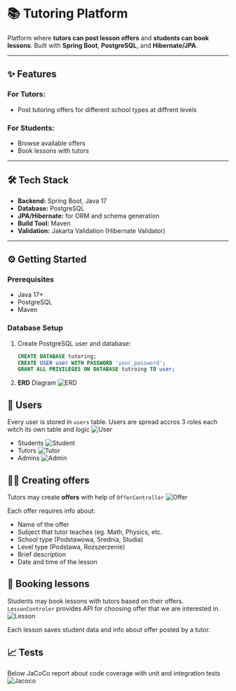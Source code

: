# 📚 Tutoring Platform

Platform where **tutors can post lesson offers** and **students can book lessons**. Built with **Spring Boot**, **PostgreSQL**, and **Hibernate/JPA**.

---

## ✨ Features

### For Tutors:
- Post tutoring offers for different school types at diffrent levels

### For Students:
- Browse available offers
- Book lessons with tutors

---

## 🛠 Tech Stack

- **Backend:** Spring Boot, Java 17
- **Database:** PostgreSQL
- **JPA/Hibernate:** for ORM and schema generation
- **Build Tool:** Maven
- **Validation:** Jakarta Validation (Hibernate Validator)

---

## ⚙️ Getting Started

### Prerequisites

- Java 17+
- PostgreSQL
- Maven

### Database Setup

1. Create PostgreSQL user and database:
   ```sql
   CREATE DATABASE tutoring;
   CREATE USER user WITH PASSWORD 'your_password';
   GRANT ALL PRIVILEGES ON DATABASE tutroing TO user;
   
2. **ERD** Diagram
   ![ERD](docs/ERD.png)

## 👤 Users

Every user is stored in `users` table. Users are spread accros 3 roles each witch its own table and logic
![User](docs/User.png)
- Students
![Student](docs/Student.png)
- Tutors
![Tutor](docs/Tutor.png)
- Admins
![Admin](docs/Admin.png)

## 🧑‍🏫 Creating offers
Tutors may create **offers** with help of `OfferController`
![Offer](docs/Offer.png)

Each offer requires info about:
- Name of the offer
- Subject that tutor teaches (eg. Math, Physics, etc.
- School type (Podstawowa, Srednia, Studia)
- Level type (Podstawa, Rozszerzenie)
- Brief description
- Date and time of the lesson

## 📝 Booking lessons
Students may book lessons with tutors based on their offers. `LessonControler` provides API for choosing 
offer that we are interested in.
![Lesson](docs/Lesson.png)

Each lesson saves student data and info about offer posted by a tutor.


## 📈 Tests
Below JaCoCo report about code coverage with unit and integration tests
![Jacoco](docs/Jacoco.png)